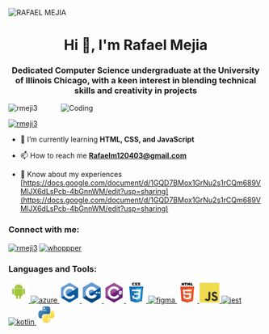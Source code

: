 ![RAFAEL MEJIA](https://github.com/rmeji3/rmeji3/assets/113409260/49f5fc96-7531-4639-ae30-7f271c82bb4d)
<h1 align="center">Hi 👋, I'm Rafael Mejia</h1>

<h3 align="center">Dedicated Computer Science undergraduate at the University of Illinois Chicago, with a keen interest in blending technical skills and creativity in projects</h3>
<img align = "right" alt = "Coding" width = "400" src = "https://media2.giphy.com/media/v1.Y2lkPTc5MGI3NjExam5zMXRnZzh2MHk5bXptemxld3Z4dm15enhvdnVnY3dycnk0eTRteSZlcD12MV9pbnRlcm5hbF9naWZfYnlfaWQmY3Q9Zw/scZPhLqaVOM1qG4lT9/giphy.gif">
<p align="left"> <img src="https://komarev.com/ghpvc/?username=rmeji3&label=Profile%20views&color=0e75b6&style=flat" alt="rmeji3" /> </p>

<p align="left"> <a href="https://github.com/ryo-ma/github-profile-trophy"><img src="https://github-profile-trophy.vercel.app/?username=rmeji3" alt="rmeji3" /></a> </p>

- 🌱 I’m currently learning **HTML, CSS, and JavaScript**

- 📫 How to reach me **Rafaelm120403@gmail.com**

- 📄 Know about my experiences [https://docs.google.com/document/d/1GQD7BMox1GrNu2s1rCQm689VMlJX6dLsPcb-4bGnnWM/edit?usp=sharing](https://docs.google.com/document/d/1GQD7BMox1GrNu2s1rCQm689VMlJX6dLsPcb-4bGnnWM/edit?usp=sharing)

<h3 align="left">Connect with me:</h3>
<p align="left">
<a href="https://www.leetcode.com/rmeji3" target="blank"><img align="center" src="https://raw.githubusercontent.com/rahuldkjain/github-profile-readme-generator/master/src/images/icons/Social/leet-code.svg" alt="rmeji3" height="30" width="40" /></a>
<a href="https://discord.gg/whoppper" target="blank"><img align="center" src="https://raw.githubusercontent.com/rahuldkjain/github-profile-readme-generator/master/src/images/icons/Social/discord.svg" alt="whoppper" height="30" width="40" /></a>
</p>

<h3 align="left">Languages and Tools:</h3>
<p align="left"> <a href="https://developer.android.com" target="_blank" rel="noreferrer"> <img src="https://raw.githubusercontent.com/devicons/devicon/master/icons/android/android-original-wordmark.svg" alt="android" width="40" height="40"/> </a> <a href="https://azure.microsoft.com/en-in/" target="_blank" rel="noreferrer"> <img src="https://www.vectorlogo.zone/logos/microsoft_azure/microsoft_azure-icon.svg" alt="azure" width="40" height="40"/> </a> <a href="https://www.cprogramming.com/" target="_blank" rel="noreferrer"> <img src="https://raw.githubusercontent.com/devicons/devicon/master/icons/c/c-original.svg" alt="c" width="40" height="40"/> </a> <a href="https://www.w3schools.com/cpp/" target="_blank" rel="noreferrer"> <img src="https://raw.githubusercontent.com/devicons/devicon/master/icons/cplusplus/cplusplus-original.svg" alt="cplusplus" width="40" height="40"/> </a> <a href="https://www.w3schools.com/cs/" target="_blank" rel="noreferrer"> <img src="https://raw.githubusercontent.com/devicons/devicon/master/icons/csharp/csharp-original.svg" alt="csharp" width="40" height="40"/> </a> <a href="https://www.w3schools.com/css/" target="_blank" rel="noreferrer"> <img src="https://raw.githubusercontent.com/devicons/devicon/master/icons/css3/css3-original-wordmark.svg" alt="css3" width="40" height="40"/> </a> <a href="https://www.figma.com/" target="_blank" rel="noreferrer"> <img src="https://www.vectorlogo.zone/logos/figma/figma-icon.svg" alt="figma" width="40" height="40"/> </a> <a href="https://www.w3.org/html/" target="_blank" rel="noreferrer"> <img src="https://raw.githubusercontent.com/devicons/devicon/master/icons/html5/html5-original-wordmark.svg" alt="html5" width="40" height="40"/> </a> <a href="https://developer.mozilla.org/en-US/docs/Web/JavaScript" target="_blank" rel="noreferrer"> <img src="https://raw.githubusercontent.com/devicons/devicon/master/icons/javascript/javascript-original.svg" alt="javascript" width="40" height="40"/> </a> <a href="https://jestjs.io" target="_blank" rel="noreferrer"> <img src="https://www.vectorlogo.zone/logos/jestjsio/jestjsio-icon.svg" alt="jest" width="40" height="40"/> </a> <a href="https://kotlinlang.org" target="_blank" rel="noreferrer"> <img src="https://www.vectorlogo.zone/logos/kotlinlang/kotlinlang-icon.svg" alt="kotlin" width="40" height="40"/> </a> <a href="https://www.python.org" target="_blank" rel="noreferrer"> <img src="https://raw.githubusercontent.com/devicons/devicon/master/icons/python/python-original.svg" alt="python" width="40" height="40"/> </a> </p>
 
